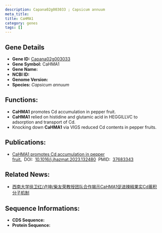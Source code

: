 ```yaml
---
description: Capana02g003033 ; Capsicum annuum
meta_title:
title: CaHMA1
category: genes
tags: []
---
```


## Gene Details
- **Gene ID:**	[Capana02g003033](Capana02g003033)
- **Gene Symbol:** CaHMA1
- **Gene Name:** 
- **NCBI ID:** [](https://www.ncbi.nlm.nih.gov/gene/?term=)
- **Genome Version:** []()
- **Species:** *Capsicum annuum*

## Functions:
   - **CaHMA1** promotes Cd accumulation in pepper fruit.
   - **CaHMA1** relied on histidine and glutamic acid in HEGGILLVC to adsorption and transport of Cd.
   - Knocking down **CaHMA1** via VIGS reduced Cd contents in pepper fruits.

## Publications:
   - [CaHMA1 promotes Cd accumulation in pepper fruit.]( https://www.sciencedirect.com/science/article/pii/S0304389423017636?via%3Dihub#sec0080)&nbsp;&nbsp;DOI:&nbsp;&nbsp;[10.1016/j.jhazmat.2023.132480](https://www.sciencedirect.com/science/article/pii/S0304389423017636?via%3Dihub#sec0080)&nbsp;&nbsp;PMID:&nbsp;&nbsp;[37683343](https://pubmed.ncbi.nlm.nih.gov/37683343/)

## Related News:
   - [西南大学徐卫红/卢坤/柴友荣教授团队合作揭示CaHMA1促进辣椒果实Cd蓄积分子机制](https://mp.weixin.qq.com/s?__biz=MzIyOTY2NDYyNQ==&mid=2247580664&idx=4&sn=c5b9d120dc8a27606ddece8c17dc489b&chksm=e961e3a9936f4e87305bc11553592a383b12ede5f281f7566c8e9a423999f0c5c9d696f1c46b&scene=27#wechat_redirect)

## Sequence Informations:
- **CDS Sequence:**
- **Protein Sequence:**
